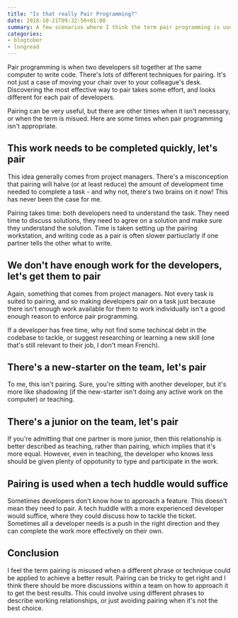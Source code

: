 ```yaml
---
title: "Is that really Pair Programming?"
date: 2018-10-21T09:32:50+01:00
summary: A few scenarios where I think the term pair programming is used incorrectly.
categories:
- blogtober
- longread
---
```


Pair programming is when two developers sit together at the same computer to write code. There's lots of different techniques for pairing. It's not just a case of moving your chair over to your colleague's desk. Discovering the most effective way to pair takes some effort, and looks different for each pair of developers.

Pairing can be very useful, but there are other times when it isn't necessary, or when the term is misued. Here are some times when pair programming isn't appropriate.

## This work needs to be completed quickly, let's pair

This idea generally comes from project managers. There's a misconception that pairing will halve (or at least reduce) the amount of development time needed to complete a task - and why not, there's two brains on it now! This has never been the case for me.

Pairing takes time: both developers need to understand the task. They need time to discuss solutions, they need to agree on a solution and make sure they understand the solution. Time is taken setting up the pairing workstation, and writing code as a pair is often slower partiuclarly if one partner tells the other what to write.

## We don't have enough work for the developers, let's get them to pair

Again, something that comes from project managers. Not every task is suited to pairing, and so making developers pair on a task just because there isn't enough work available for them to work individually isn't a good enough reason to enforce pair programming.

If a developer has free time, why not find some techincal debt in the codebase to tackle, or suggest researching or learning a new skill (one that's still relevant to their job, I don't mean French).

## There's a new-starter on the team, let's pair

To me, this isn't pairing. Sure, you're sitting with another developer, but it's more like shadowing (if the new-starter isn't doing any active work on the computer) or teaching.

## There's a junior on the team, let's pair

If you're admitting that one partner is more junior, then this relationship is better described as teaching, rather than pairing, which implies that it's more equal. However, even in teaching, the developer who knows less should be given plenty of oppotunity to type and participate in the work.

## Pairing is used when a tech huddle would suffice

Sometimes developers don't know how to approach a feature. This doesn't mean they need to pair. A tech huddle with a more experienced developer would suffice, where they could discuss how to tackle the ticket. Sometimes all a developer needs is a push in the right direction and they can complete the work more effectively on their own.

## Conclusion

I feel the term pairing is misused when a different phrase or technique could be applied to achieve a better result. Pairing can be tricky to get right and I think there should be more discussions within a team on how to approach it to get the best results. This could involve using different phrases to describe working relationships, or just avoiding pairing when it's not the best choice.
